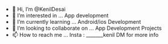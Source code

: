 - 👋 Hi, I’m @KenilDesai
- 👀 I’m interested in ... App development
- 🌱 I’m currently learning ... Android/ios Development
- 💞️ I’m looking to collaborate on ... App Development Projects
- 📫 How to reach me ... Insta : _______kenil  DM for more info

<!---
KenilDesai/KenilDesai is a ✨ special ✨ repository because its `README.md` (this file) appears on your GitHub profile.
You can click the Preview link to take a look at your changes.
--->
